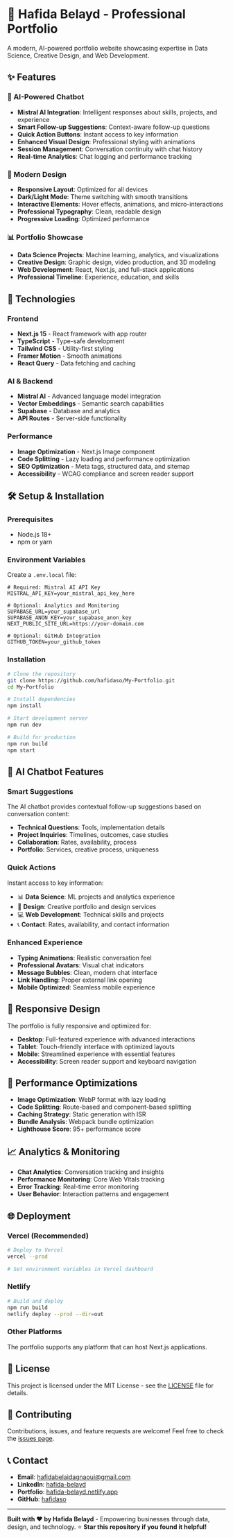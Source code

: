 # 🌟 Hafida Belayd - Professional Portfolio

A modern, AI-powered portfolio website showcasing expertise in Data Science, Creative Design, and Web Development.

## ✨ Features

### 🤖 AI-Powered Chatbot
- **Mistral AI Integration**: Intelligent responses about skills, projects, and experience
- **Smart Follow-up Suggestions**: Context-aware follow-up questions
- **Quick Action Buttons**: Instant access to key information
- **Enhanced Visual Design**: Professional styling with animations
- **Session Management**: Conversation continuity with chat history
- **Real-time Analytics**: Chat logging and performance tracking

### 🎨 Modern Design
- **Responsive Layout**: Optimized for all devices
- **Dark/Light Mode**: Theme switching with smooth transitions
- **Interactive Elements**: Hover effects, animations, and micro-interactions
- **Professional Typography**: Clean, readable design
- **Progressive Loading**: Optimized performance

### 📊 Portfolio Showcase
- **Data Science Projects**: Machine learning, analytics, and visualizations
- **Creative Design**: Graphic design, video production, and 3D modeling
- **Web Development**: React, Next.js, and full-stack applications
- **Professional Timeline**: Experience, education, and skills

## 🚀 Technologies

### Frontend
- **Next.js 15** - React framework with app router
- **TypeScript** - Type-safe development
- **Tailwind CSS** - Utility-first styling
- **Framer Motion** - Smooth animations
- **React Query** - Data fetching and caching

### AI & Backend
- **Mistral AI** - Advanced language model integration
- **Vector Embeddings** - Semantic search capabilities
- **Supabase** - Database and analytics
- **API Routes** - Server-side functionality

### Performance
- **Image Optimization** - Next.js Image component
- **Code Splitting** - Lazy loading and performance optimization
- **SEO Optimization** - Meta tags, structured data, and sitemap
- **Accessibility** - WCAG compliance and screen reader support

## 🛠️ Setup & Installation

### Prerequisites
- Node.js 18+
- npm or yarn

### Environment Variables
Create a `.env.local` file:

```env
# Required: Mistral AI API Key
MISTRAL_API_KEY=your_mistral_api_key_here

# Optional: Analytics and Monitoring
SUPABASE_URL=your_supabase_url
SUPABASE_ANON_KEY=your_supabase_anon_key
NEXT_PUBLIC_SITE_URL=https://your-domain.com

# Optional: GitHub Integration
GITHUB_TOKEN=your_github_token
```

### Installation

```bash
# Clone the repository
git clone https://github.com/hafidaso/My-Portfolio.git
cd My-Portfolio

# Install dependencies
npm install

# Start development server
npm run dev

# Build for production
npm run build
npm start
```

## 🎯 AI Chatbot Features

### Smart Suggestions
The AI chatbot provides contextual follow-up suggestions based on conversation content:
- **Technical Questions**: Tools, implementation details
- **Project Inquiries**: Timelines, outcomes, case studies
- **Collaboration**: Rates, availability, process
- **Portfolio**: Services, creative process, uniqueness

### Quick Actions
Instant access to key information:
- 📊 **Data Science**: ML projects and analytics experience
- 🎨 **Design**: Creative portfolio and design services
- 💻 **Web Development**: Technical skills and projects
- 📞 **Contact**: Rates, availability, and contact information

### Enhanced Experience
- **Typing Animations**: Realistic conversation feel
- **Professional Avatars**: Visual chat indicators
- **Message Bubbles**: Clean, modern chat interface
- **Link Handling**: Proper external link opening
- **Mobile Optimized**: Seamless mobile experience

## 📱 Responsive Design

The portfolio is fully responsive and optimized for:
- **Desktop**: Full-featured experience with advanced interactions
- **Tablet**: Touch-friendly interface with optimized layouts
- **Mobile**: Streamlined experience with essential features
- **Accessibility**: Screen reader support and keyboard navigation

## 🔧 Performance Optimizations

- **Image Optimization**: WebP format with lazy loading
- **Code Splitting**: Route-based and component-based splitting
- **Caching Strategy**: Static generation with ISR
- **Bundle Analysis**: Webpack bundle optimization
- **Lighthouse Score**: 95+ performance score

## 📈 Analytics & Monitoring

- **Chat Analytics**: Conversation tracking and insights
- **Performance Monitoring**: Core Web Vitals tracking
- **Error Tracking**: Real-time error monitoring
- **User Behavior**: Interaction patterns and engagement

## 🌐 Deployment

### Vercel (Recommended)
```bash
# Deploy to Vercel
vercel --prod

# Set environment variables in Vercel dashboard
```

### Netlify
```bash
# Build and deploy
npm run build
netlify deploy --prod --dir=out
```

### Other Platforms
The portfolio supports any platform that can host Next.js applications.

## 📄 License

This project is licensed under the MIT License - see the [LICENSE](LICENSE) file for details.

## 🤝 Contributing

Contributions, issues, and feature requests are welcome! Feel free to check the [issues page](https://github.com/hafidaso/My-Portfolio/issues).

## 📞 Contact

- **Email**: [hafidabelaidagnaoui@gmail.com](mailto:hafidabelaidagnaoui@gmail.com)
- **LinkedIn**: [hafida-belayd](https://www.linkedin.com/in/hafida-belayd)
- **Portfolio**: [hafida-belayd.netlify.app](https://hafida-belayd.me/)
- **GitHub**: [hafidaso](https://github.com/hafidaso)

---
**Built with ❤️ by Hafida Belayd** - Empowering businesses through data, design, and technology.
⭐ **Star this repository if you found it helpful!**